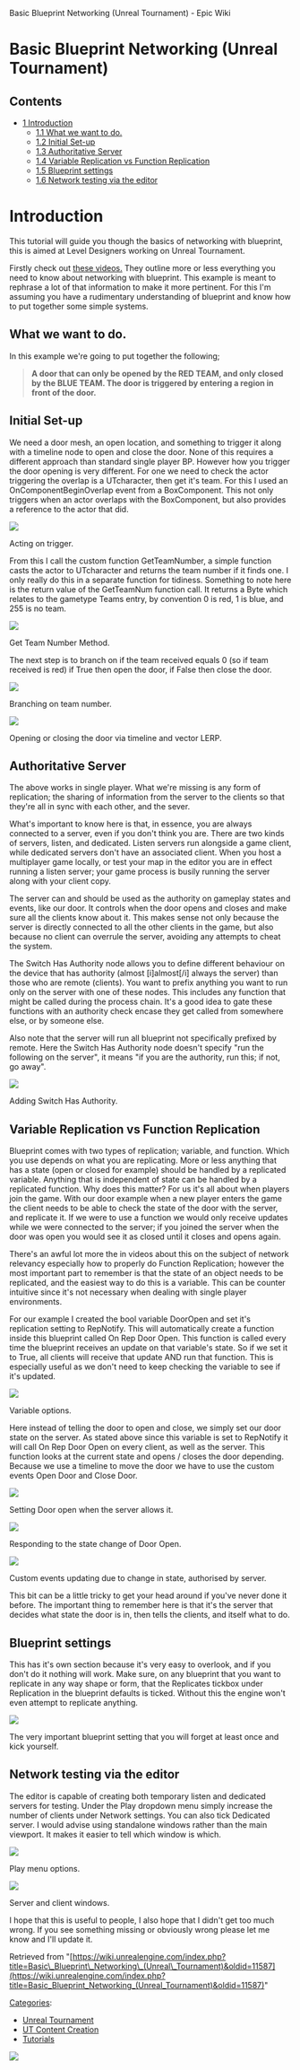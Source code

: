 Basic Blueprint Networking (Unreal Tournament) - Epic Wiki                    

Basic Blueprint Networking (Unreal Tournament)
==============================================

Contents
--------

*   [1 Introduction](#Introduction)
    *   [1.1 What we want to do.](#What_we_want_to_do.)
    *   [1.2 Initial Set-up](#Initial_Set-up)
    *   [1.3 Authoritative Server](#Authoritative_Server)
    *   [1.4 Variable Replication vs Function Replication](#Variable_Replication_vs_Function_Replication)
    *   [1.5 Blueprint settings](#Blueprint_settings)
    *   [1.6 Network testing via the editor](#Network_testing_via_the_editor)

Introduction
============

This tutorial will guide you though the basics of networking with blueprint, this is aimed at Level Designers working on Unreal Tournament.

Firstly check out [these videos.](https://www.unrealengine.com/blog/blueprint-networking-tutorials) They outline more or less everything you need to know about networking with blueprint. This example is meant to rephrase a lot of that information to make it more pertinent. For this I'm assuming you have a rudimentary understanding of blueprint and know how to put together some simple systems.

What we want to do.
-------------------

In this example we're going to put together the following;

> **A door that can only be opened by the RED TEAM, and only closed by the BLUE TEAM. The door is triggered by entering a region in front of the door.**

Initial Set-up
--------------

We need a door mesh, an open location, and something to trigger it along with a timeline node to open and close the door. None of this requires a different approach than standard single player BP. However how you trigger the door opening is very different. For one we need to check the actor triggering the overlap is a UTcharacter, then get it's team. For this I used an OnComponentBeginOverlap event from a BoxComponent. This not only triggers when an actor overlaps with the BoxComponent, but also provides a reference to the actor that did.

[![](https://d26ilriwvtzlb.cloudfront.net/4/49/UT_BP_NetworkingTut1.jpg)](/File:UT_BP_NetworkingTut1.jpg)

Acting on trigger.

From this I call the custom function GetTeamNumber, a simple function casts the actor to UTcharacter and returns the team number if it finds one. I only really do this in a separate function for tidiness. Something to note here is the return value of the GetTeamNum function call. It returns a Byte which relates to the gametype Teams entry, by convention 0 is red, 1 is blue, and 255 is no team.

[![](https://d26ilriwvtzlb.cloudfront.net/f/f9/UT_BP_NetworkingTut2.jpg)](/File:UT_BP_NetworkingTut2.jpg)

Get Team Number Method.

The next step is to branch on if the team received equals 0 (so if team received is red) if True then open the door, if False then close the door.

[![](https://d26ilriwvtzlb.cloudfront.net/7/7a/UT_BP_NetworkingTut3.jpg)](/File:UT_BP_NetworkingTut3.jpg)

Branching on team number.

[![](https://d26ilriwvtzlb.cloudfront.net/5/52/UT_BP_NetworkingTut4.jpg)](/File:UT_BP_NetworkingTut4.jpg)

Opening or closing the door via timeline and vector LERP.

Authoritative Server
--------------------

The above works in single player. What we're missing is any form of replication; the sharing of information from the server to the clients so that they're all in sync with each other, and the sever.

What's important to know here is that, in essence, you are always connected to a server, even if you don't think you are. There are two kinds of servers, listen, and dedicated. Listen servers run alongside a game client, while dedicated servers don't have an associated client. When you host a multiplayer game locally, or test your map in the editor you are in effect running a listen server; your game process is busily running the server along with your client copy.

The server can and should be used as the authority on gameplay states and events, like our door. It controls when the door opens and closes and make sure all the clients know about it. This makes sense not only because the server is directly connected to all the other clients in the game, but also because no client can overrule the server, avoiding any attempts to cheat the system.

The Switch Has Authority node allows you to define different behaviour on the device that has authority (almost \[i\]almost\[/i\] always the server) than those who are remote (clients). You want to prefix anything you want to run only on the server with one of these nodes. This includes any function that might be called during the process chain. It's a good idea to gate these functions with an authority check encase they get called from somewhere else, or by someone else.

Also note that the server will run all blueprint not specifically prefixed by remote. Here the Switch Has Authority node doesn't specify "run the following on the server", it means "if you are the authority, run this; if not, go away".

[![](https://d26ilriwvtzlb.cloudfront.net/9/96/UT_BP_NetworkingTut5.jpg)](/File:UT_BP_NetworkingTut5.jpg)

Adding Switch Has Authority.

Variable Replication vs Function Replication
--------------------------------------------

Blueprint comes with two types of replication; variable, and function. Which you use depends on what you are replicating. More or less anything that has a state (open or closed for example) should be handled by a replicated variable. Anything that is independent of state can be handled by a replicated function. Why does this matter? For us it's all about when players join the game. With our door example when a new player enters the game the client needs to be able to check the state of the door with the server, and replicate it. If we were to use a function we would only receive updates while we were connected to the server; if you joined the server when the door was open you would see it as closed until it closes and opens again.

There's an awful lot more the in videos about this on the subject of network relevancy especially how to properly do Function Replication; however the most important part to remember is that the state of an object needs to be replicated, and the easiest way to do this is a variable. This can be counter intuitive since it's not necessary when dealing with single player environments.

For our example I created the bool variable DoorOpen and set it's replication setting to RepNotify. This will automatically create a function inside this blueprint called On Rep Door Open. This function is called every time the blueprint receives an update on that variable's state. So if we set it to True, all clients will receive that update AND run that function. This is especially useful as we don't need to keep checking the variable to see if it's updated.

[![](https://d26ilriwvtzlb.cloudfront.net/c/cb/UT_BP_NetworkingTut6.jpg)](/File:UT_BP_NetworkingTut6.jpg)

Variable options.

Here instead of telling the door to open and close, we simply set our door state on the server. As stated above since this variable is set to RepNotify it will call On Rep Door Open on every client, as well as the server. This function looks at the current state and opens / closes the door depending. Because we use a timeline to move the door we have to use the custom events Open Door and Close Door.

[![](https://d26ilriwvtzlb.cloudfront.net/8/8f/UT_BP_NetworkingTut7.jpg)](/File:UT_BP_NetworkingTut7.jpg)

Setting Door open when the server allows it.

[![](https://d26ilriwvtzlb.cloudfront.net/b/b9/UT_BP_NetworkingTut8.jpg)](/File:UT_BP_NetworkingTut8.jpg)

Responding to the state change of Door Open.

[![](https://d26ilriwvtzlb.cloudfront.net/f/fe/UT_BP_NetworkingTut10.jpg)](/File:UT_BP_NetworkingTut10.jpg)

Custom events updating due to change in state, authorised by server.

This bit can be a little tricky to get your head around if you've never done it before. The important thing to remember here is that it's the server that decides what state the door is in, then tells the clients, and itself what to do.

Blueprint settings
------------------

This has it's own section because it's very easy to overlook, and if you don't do it nothing will work. Make sure, on any blueprint that you want to replicate in any way shape or form, that the Replicates tickbox under Replication in the blueprint defaults is ticked. Without this the engine won't even attempt to replicate anything.

[![](https://d26ilriwvtzlb.cloudfront.net/8/8c/UT_BP_NetworkingTut11.jpg)](/File:UT_BP_NetworkingTut11.jpg)

The very important blueprint setting that you will forget at least once and kick yourself.

Network testing via the editor
------------------------------

The editor is capable of creating both temporary listen and dedicated servers for testing. Under the Play dropdown menu simply increase the number of clients under Network settings. You can also tick Dedicated server. I would advise using standalone windows rather than the main viewport. It makes it easier to tell which window is which.

[![](https://d26ilriwvtzlb.cloudfront.net/c/c6/UT_BP_NetworkingTut12.jpg)](/File:UT_BP_NetworkingTut12.jpg)

Play menu options.

[![](https://d26ilriwvtzlb.cloudfront.net/6/68/UT_BP_NetworkingTut13.jpg)](/File:UT_BP_NetworkingTut13.jpg)

Server and client windows.

I hope that this is useful to people, I also hope that I didn't get too much wrong. If you see something missing or obviously wrong please let me know and I'll update it.

Retrieved from "[https://wiki.unrealengine.com/index.php?title=Basic\_Blueprint\_Networking\_(Unreal\_Tournament)&oldid=11587](https://wiki.unrealengine.com/index.php?title=Basic_Blueprint_Networking_(Unreal_Tournament)&oldid=11587)"

[Categories](/Special:Categories "Special:Categories"):

*   [Unreal Tournament](/Category:Unreal_Tournament "Category:Unreal Tournament")
*   [UT Content Creation](/Category:UT_Content_Creation "Category:UT Content Creation")
*   [Tutorials](/Category:Tutorials "Category:Tutorials")

  ![](https://tracking.unrealengine.com/track.png)